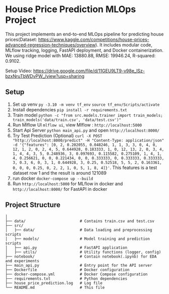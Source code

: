 # House Price Prediction MLOps Project

This project implements an end-to-end MLOps pipeline for predicting house prices(Dataset: https://www.kaggle.com/competitions/house-prices-advanced-regression-techniques/overview). It includes modular code, MLflow tracking, logging, FastAPI deployment, and Docker containerization. We using ridge model with MAE: 13880.88, RMSE: 19946.24, R-squared: 0.9102.

Setup Video: https://drive.google.com/file/d/11GEU9LT9-v98e_lSz-bzxNruTbWDvPW_/view?usp=sharing

## Setup
1. Set up venv `py -3.10 -m venv tf_env` 
`source tf_env/Scripts/activate`
2. Install dependencies `pip install -r requirements.txt`
3. Train model `python -c "from src.models.trainer import train_models; train_models('data/train.csv', 'data/test.csv')"`
4. Run Mlflow UI `mlflow ui`, view Mlflow : `http://localhost:5000`
5. Start Api Server `python main_api.py` and open `http://localhost:8000/`
6. Try Test Prediction (Optional) `curl -X POST "http://localhost:8000/predict" -H "Content-Type: application/json" -d '{"features": [0, 2, 0.202055, 0.048246, 1, 1, 3, 3, 0, 4, 0, 12, 1, 2, 0, 2, 4, 5, 0.644928, 0.183333, 1, 0, 12, 13, 2, 0, 3, 4, 1, 4, 4, 3, 5, 0.248936, 3, 0.097693, 0.115582, 0.275109, 1, 4, 1, 4, 0.256621, 0, 0, 0.221434, 0, 0, 0.333333, 0, 0.333333, 0.333333, 3, 0.3, 6, 0, 3, 1, 0.644928, 3, 0.25, 0.52518, 5, 5, 2, 0.163361, 0, 0, 0, 0.25, 0, 2, 2, 1, 0, 5, 1, 8, 4]}'`. This features is a test dataset row 1 and the result is around 121089
7. run docker `docker-compose up --build`
8. Run `http://localhost:5000` for MLflow in docker and `http://localhost:8000/` for FastAPI in docker

## Project Structure
```
│
├── data/                        # Contains train.csv and test.csv
├── src/
│   ├── data/                    # Data loading and preprocessing scripts
│   ├── models/                  # Model training and prediction scripts
│   ├── api.py                   # FastAPI application
│   ├── utils/                   # Utility functions (logger, config)
├── notebook/                    # Contain notebook(.ipynb) for EDA and experiments
├── main_api.py                  # Entry point for the API server
├── Dockerfile                   # Docker configuration
├── docker-compose.yml           # Docker Compose configuration
├── requirements.txt             # Python dependencies
├── house_price_prediction.log   # Log file
└── README.md                    # This file
```






